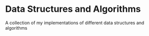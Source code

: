 # Data Structures and Algorithms
A collection of my implementations of different data structures and algorithms

